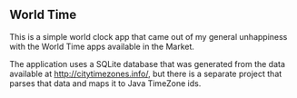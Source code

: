 ## World Time

This is a simple world clock app that came out of my general unhappiness with the World Time apps available in the Market. 

The application uses a SQLite database that was generated from the data available at http://citytimezones.info/, but there is a separate project that parses that data and maps it to Java TimeZone ids. 